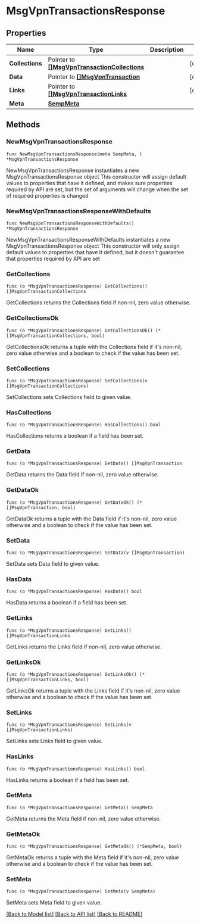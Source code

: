 # MsgVpnTransactionsResponse

## Properties

Name | Type | Description | Notes
------------ | ------------- | ------------- | -------------
**Collections** | Pointer to [**[]MsgVpnTransactionCollections**](MsgVpnTransactionCollections.md) |  | [optional] 
**Data** | Pointer to [**[]MsgVpnTransaction**](MsgVpnTransaction.md) |  | [optional] 
**Links** | Pointer to [**[]MsgVpnTransactionLinks**](MsgVpnTransactionLinks.md) |  | [optional] 
**Meta** | [**SempMeta**](SempMeta.md) |  | 

## Methods

### NewMsgVpnTransactionsResponse

`func NewMsgVpnTransactionsResponse(meta SempMeta, ) *MsgVpnTransactionsResponse`

NewMsgVpnTransactionsResponse instantiates a new MsgVpnTransactionsResponse object
This constructor will assign default values to properties that have it defined,
and makes sure properties required by API are set, but the set of arguments
will change when the set of required properties is changed

### NewMsgVpnTransactionsResponseWithDefaults

`func NewMsgVpnTransactionsResponseWithDefaults() *MsgVpnTransactionsResponse`

NewMsgVpnTransactionsResponseWithDefaults instantiates a new MsgVpnTransactionsResponse object
This constructor will only assign default values to properties that have it defined,
but it doesn't guarantee that properties required by API are set

### GetCollections

`func (o *MsgVpnTransactionsResponse) GetCollections() []MsgVpnTransactionCollections`

GetCollections returns the Collections field if non-nil, zero value otherwise.

### GetCollectionsOk

`func (o *MsgVpnTransactionsResponse) GetCollectionsOk() (*[]MsgVpnTransactionCollections, bool)`

GetCollectionsOk returns a tuple with the Collections field if it's non-nil, zero value otherwise
and a boolean to check if the value has been set.

### SetCollections

`func (o *MsgVpnTransactionsResponse) SetCollections(v []MsgVpnTransactionCollections)`

SetCollections sets Collections field to given value.

### HasCollections

`func (o *MsgVpnTransactionsResponse) HasCollections() bool`

HasCollections returns a boolean if a field has been set.

### GetData

`func (o *MsgVpnTransactionsResponse) GetData() []MsgVpnTransaction`

GetData returns the Data field if non-nil, zero value otherwise.

### GetDataOk

`func (o *MsgVpnTransactionsResponse) GetDataOk() (*[]MsgVpnTransaction, bool)`

GetDataOk returns a tuple with the Data field if it's non-nil, zero value otherwise
and a boolean to check if the value has been set.

### SetData

`func (o *MsgVpnTransactionsResponse) SetData(v []MsgVpnTransaction)`

SetData sets Data field to given value.

### HasData

`func (o *MsgVpnTransactionsResponse) HasData() bool`

HasData returns a boolean if a field has been set.

### GetLinks

`func (o *MsgVpnTransactionsResponse) GetLinks() []MsgVpnTransactionLinks`

GetLinks returns the Links field if non-nil, zero value otherwise.

### GetLinksOk

`func (o *MsgVpnTransactionsResponse) GetLinksOk() (*[]MsgVpnTransactionLinks, bool)`

GetLinksOk returns a tuple with the Links field if it's non-nil, zero value otherwise
and a boolean to check if the value has been set.

### SetLinks

`func (o *MsgVpnTransactionsResponse) SetLinks(v []MsgVpnTransactionLinks)`

SetLinks sets Links field to given value.

### HasLinks

`func (o *MsgVpnTransactionsResponse) HasLinks() bool`

HasLinks returns a boolean if a field has been set.

### GetMeta

`func (o *MsgVpnTransactionsResponse) GetMeta() SempMeta`

GetMeta returns the Meta field if non-nil, zero value otherwise.

### GetMetaOk

`func (o *MsgVpnTransactionsResponse) GetMetaOk() (*SempMeta, bool)`

GetMetaOk returns a tuple with the Meta field if it's non-nil, zero value otherwise
and a boolean to check if the value has been set.

### SetMeta

`func (o *MsgVpnTransactionsResponse) SetMeta(v SempMeta)`

SetMeta sets Meta field to given value.



[[Back to Model list]](../README.md#documentation-for-models) [[Back to API list]](../README.md#documentation-for-api-endpoints) [[Back to README]](../README.md)


